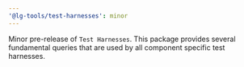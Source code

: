 ```yaml
---
'@lg-tools/test-harnesses': minor
---
```


Minor pre-release of `Test Harnesses`. This package provides several fundamental queries that are used by all component specific test harnesses.
